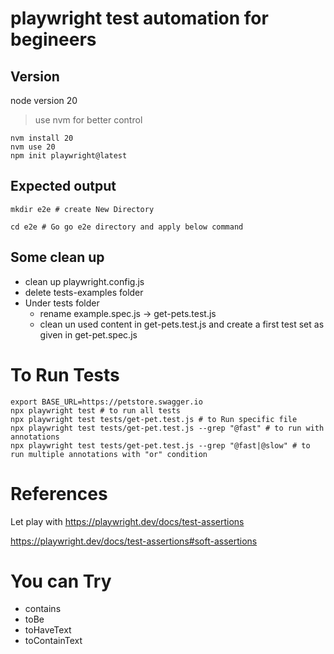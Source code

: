 
# playwright test automation for begineers

## Version

node version 20

>  use nvm for better control 

```
nvm install 20
nvm use 20
npm init playwright@latest
```

## Expected output
```
mkdir e2e # create New Directory

cd e2e # Go go e2e directory and apply below command

```

## Some clean up
- clean up playwright.config.js
- delete tests-examples folder
- Under tests folder 
    - rename example.spec.js -> get-pets.test.js
    - clean un used content in get-pets.test.js and create a first test set as given in get-pet.spec.js


# To Run Tests
```
export BASE_URL=https://petstore.swagger.io
npx playwright test # to run all tests
npx playwright test tests/get-pet.test.js # to Run specific file
npx playwright test tests/get-pet.test.js --grep "@fast" # to run with annotations
npx playwright test tests/get-pet.test.js --grep "@fast|@slow" # to run multiple annotations with "or" condition
```

# References
Let play with  https://playwright.dev/docs/test-assertions

https://playwright.dev/docs/test-assertions#soft-assertions


# You can Try
- contains
- toBe
- toHaveText
- toContainText